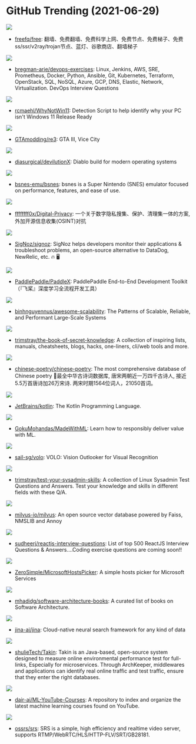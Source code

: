 # GitHub Trending (2021-06-29)

![](https://img.shields.io/badge/none-New%20356-green?style=flat-square&logo=appveyor)
- [freefq/free](https://github.com/freefq/free): 翻墙、免费翻墙、免费科学上网、免费节点、免费梯子、免费ss/ssr/v2ray/trojan节点、蓝灯、谷歌商店、翻墙梯子

![](https://img.shields.io/badge/Python-New%20590-green?style=flat-square&logo=appveyor)
- [bregman-arie/devops-exercises](https://github.com/bregman-arie/devops-exercises): Linux, Jenkins, AWS, SRE, Prometheus, Docker, Python, Ansible, Git, Kubernetes, Terraform, OpenStack, SQL, NoSQL, Azure, GCP, DNS, Elastic, Network, Virtualization. DevOps Interview Questions

![](https://img.shields.io/badge/AutoIt-New%20972-green?style=flat-square&logo=appveyor)
- [rcmaehl/WhyNotWin11](https://github.com/rcmaehl/WhyNotWin11): Detection Script to help identify why your PC isn't Windows 11 Release Ready

![](https://img.shields.io/badge/C%2B%2B-New%20120-green?style=flat-square&logo=appveyor)
- [GTAmodding/re3](https://github.com/GTAmodding/re3): GTA III, Vice City

![](https://img.shields.io/badge/C%2B%2B-New%20204-green?style=flat-square&logo=appveyor)
- [diasurgical/devilutionX](https://github.com/diasurgical/devilutionX): Diablo build for modern operating systems

![](https://img.shields.io/badge/C%2B%2B-New%2042-green?style=flat-square&logo=appveyor)
- [bsnes-emu/bsnes](https://github.com/bsnes-emu/bsnes): bsnes is a Super Nintendo (SNES) emulator focused on performance, features, and ease of use.

![](https://img.shields.io/badge/none-New%2040-green?style=flat-square&logo=appveyor)
- [ffffffff0x/Digital-Privacy](https://github.com/ffffffff0x/Digital-Privacy): 一个关于数字隐私搜集、保护、清理集一体的方案,外加开源信息收集(OSINT)对抗

![](https://img.shields.io/badge/TypeScript-New%20531-green?style=flat-square&logo=appveyor)
- [SigNoz/signoz](https://github.com/SigNoz/signoz): SigNoz helps developers monitor their applications & troubleshoot problems, an open-source alternative to DataDog, NewRelic, etc. 🔥 🖥

![](https://img.shields.io/badge/Python-New%20130-green?style=flat-square&logo=appveyor)
- [PaddlePaddle/PaddleX](https://github.com/PaddlePaddle/PaddleX): PaddlePaddle End-to-End Development Toolkit（『飞桨』深度学习全流程开发工具）

![](https://img.shields.io/badge/none-New%20526-green?style=flat-square&logo=appveyor)
- [binhnguyennus/awesome-scalability](https://github.com/binhnguyennus/awesome-scalability): The Patterns of Scalable, Reliable, and Performant Large-Scale Systems

![](https://img.shields.io/badge/none-New%20692-green?style=flat-square&logo=appveyor)
- [trimstray/the-book-of-secret-knowledge](https://github.com/trimstray/the-book-of-secret-knowledge): A collection of inspiring lists, manuals, cheatsheets, blogs, hacks, one-liners, cli/web tools and more.

![](https://img.shields.io/badge/JavaScript-New%2041-green?style=flat-square&logo=appveyor)
- [chinese-poetry/chinese-poetry](https://github.com/chinese-poetry/chinese-poetry): The most comprehensive database of Chinese poetry 🧶最全中华古诗词数据库, 唐宋两朝近一万四千古诗人, 接近5.5万首唐诗加26万宋诗. 两宋时期1564位词人，21050首词。

![](https://img.shields.io/badge/none-New%20350-green?style=flat-square&logo=appveyor)
- [JetBrains/kotlin](https://github.com/JetBrains/kotlin): The Kotlin Programming Language.

![](https://img.shields.io/badge/Jupyter%20Notebook-New%2094-green?style=flat-square&logo=appveyor)
- [GokuMohandas/MadeWithML](https://github.com/GokuMohandas/MadeWithML): Learn how to responsibly deliver value with ML.

![](https://img.shields.io/badge/Python-New%2067-green?style=flat-square&logo=appveyor)
- [sail-sg/volo](https://github.com/sail-sg/volo): VOLO: Vision Outlooker for Visual Recognition

![](https://img.shields.io/badge/none-New%20228-green?style=flat-square&logo=appveyor)
- [trimstray/test-your-sysadmin-skills](https://github.com/trimstray/test-your-sysadmin-skills): A collection of Linux Sysadmin Test Questions and Answers. Test your knowledge and skills in different fields with these Q/A.

![](https://img.shields.io/badge/Go-New%2017-green?style=flat-square&logo=appveyor)
- [milvus-io/milvus](https://github.com/milvus-io/milvus): An open source vector database powered by Faiss, NMSLIB and Annoy

![](https://img.shields.io/badge/JavaScript-New%20261-green?style=flat-square&logo=appveyor)
- [sudheerj/reactjs-interview-questions](https://github.com/sudheerj/reactjs-interview-questions): List of top 500 ReactJS Interview Questions & Answers....Coding exercise questions are coming soon!!

![](https://img.shields.io/badge/Python-New%2037-green?style=flat-square&logo=appveyor)
- [ZeroSimple/MicrosoftHostsPicker](https://github.com/ZeroSimple/MicrosoftHostsPicker): A simple hosts picker for Microsoft Services

![](https://img.shields.io/badge/none-New%20244-green?style=flat-square&logo=appveyor)
- [mhadidg/software-architecture-books](https://github.com/mhadidg/software-architecture-books): A curated list of books on Software Architecture.

![](https://img.shields.io/badge/Python-New%20307-green?style=flat-square&logo=appveyor)
- [jina-ai/jina](https://github.com/jina-ai/jina): Cloud-native neural search framework for any kind of data

![](https://img.shields.io/badge/Java-New%2049-green?style=flat-square&logo=appveyor)
- [shulieTech/Takin](https://github.com/shulieTech/Takin): Takin is an Java-based, open-source system designed to measure online environmental performance test for full-links, Especially for microservices. Through ArchKeeper, middlewares and applications can identify real online traffic and test traffic, ensure that they enter the right databases.

![](https://img.shields.io/badge/none-New%20252-green?style=flat-square&logo=appveyor)
- [dair-ai/ML-YouTube-Courses](https://github.com/dair-ai/ML-YouTube-Courses): A repository to index and organize the latest machine learning courses found on YouTube.

![](https://img.shields.io/badge/C%2B%2B-New%208-green?style=flat-square&logo=appveyor)
- [ossrs/srs](https://github.com/ossrs/srs): SRS is a simple, high efficiency and realtime video server, supports RTMP/WebRTC/HLS/HTTP-FLV/SRT/GB28181.

